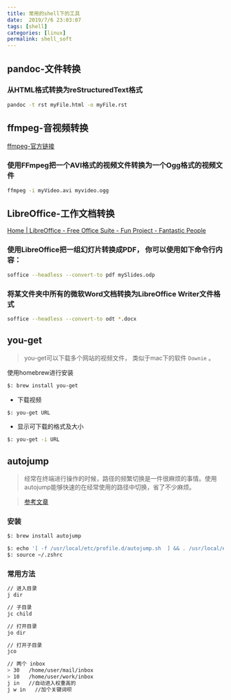 ```yaml
---
title: 常用的shell下的工具
date:  2019/7/6 23:03:07
tags: [shell]
categories: [linux]
permalink: shell_soft
---
```


## pandoc-文件转换

### 从HTML格式转换为reStructuredText格式

``` bash
pandoc -t rst myFile.html -o myFile.rst
```

## ffmpeg-音视频转换

[ffmpeg-官方链接](https://ffmpeg.org/ffmpeg.html)

### 使用FFmpeg把一个AVI格式的视频文件转换为一个Ogg格式的视频文件

``` bash
ffmpeg -i myVideo.avi myvideo.ogg
```

## LibreOffice-工作文档转换

[Home | LibreOffice - Free Office Suite - Fun Project - Fantastic People](http://libreoffice.org/)

### 使用LibreOffice把一组幻灯片转换成PDF， 你可以使用如下命令行内容：

``` bash
soffice --headless --convert-to pdf mySlides.odp
```

### 将某文件夹中所有的微软Word文档转换为LibreOffice Writer文件格式

``` bash
soffice --headless --convert-to odt *.docx
```

## you-get

> you-get可以下载多个网站的视频文件， 类似于mac下的软件 `Downie` 。

使用homebrew进行安装

``` bash
$: brew install you-get
```

* 下载视频

``` bash
$: you-get URL
```

* 显示可下载的格式及大小

``` bash
$: you-get -i URL
```

## autojump

> 经常在终端进行操作的时候，路径的频繁切换是一件很麻烦的事情。使用autojump能够快速的在经常使用的路径中切换，省了不少麻烦。

> [参考文章](http://www.jianshu.com/p/23aeb7c4d89b)

### 安装

``` bash
$: brew install autojump
```

``` bash
$: echo '[ -f /usr/local/etc/profile.d/autojump.sh  ] && . /usr/local/etc/profile.d/autojump.sh' >> .zshrc
$: source ~/.zshrc
```

### 常用方法

``` bash
// 进入目录
j dir

// 子目录
jc child

// 打开目录
jo dir

// 打开子目录
jco

// 两个 inbox
> 30   /home/user/mail/inbox
> 10   /home/user/work/inbox
j in   //自动进入权重高的
j w in   //加个关键词呗
```
